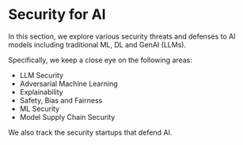 # Security for AI
In this section, we explore various security threats and defenses to AI models including traditional ML, DL and GenAI (LLMs).

Specifically, we keep a close eye on the following areas:
* LLM Security
* Adversarial Machine Learning
* Explainability
* Safety, Bias and Fairness
* ML Security
* Model Supply Chain Security

We also track the security startups that defend AI.
